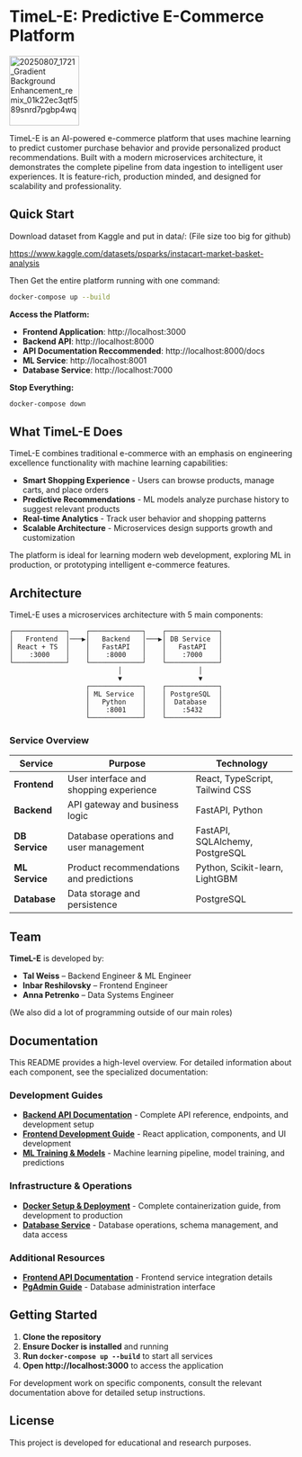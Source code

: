 # TimeL-E: Predictive E-Commerce Platform
<img width="124" height="124" alt="20250807_1721_Gradient Background Enhancement_remix_01k22ec3qtf589snrd7pgbp4wq" src="https://github.com/user-attachments/assets/50627919-beea-484a-8e26-f654ca6056dd" />

TimeL-E is an AI-powered e-commerce platform that uses machine learning to predict customer purchase behavior and provide personalized product recommendations. Built with a modern microservices architecture, it demonstrates the complete pipeline from data ingestion to intelligent user experiences. It is feature-rich, production minded, and designed for scalability and professionality. 

## Quick Start

Download dataset from Kaggle and put in data/: (File size too big for github)

https://www.kaggle.com/datasets/psparks/instacart-market-basket-analysis

Then Get the entire platform running with one command:

```bash
docker-compose up --build
```

**Access the Platform:**
- **Frontend Application**: http://localhost:3000
- **Backend API**: http://localhost:8000
- **API Documentation Reccommended**: http://localhost:8000/docs
- **ML Service**: http://localhost:8001
- **Database Service**: http://localhost:7000

**Stop Everything:**
```bash
docker-compose down
```

## What TimeL-E Does

TimeL-E combines traditional e-commerce with an emphasis on engineering excellence functionality with machine learning capabilities:

- **Smart Shopping Experience** - Users can browse products, manage carts, and place orders
- **Predictive Recommendations** - ML models analyze purchase history to suggest relevant products
- **Real-time Analytics** - Track user behavior and shopping patterns
- **Scalable Architecture** - Microservices design supports growth and customization

The platform is ideal for learning modern web development, exploring ML in production, or prototyping intelligent e-commerce features.

## Architecture

TimeL-E uses a microservices architecture with 5 main components:

```
┌─────────────┐    ┌─────────────┐    ┌─────────────┐
│   Frontend  │───▶│   Backend   │───▶│ DB Service  │
│ React + TS  │    │   FastAPI   │    │   FastAPI   │
│    :3000    │    │    :8000    │    │    :7000    │
└─────────────┘    └─────────────┘    └─────────────┘
                           │                   │
                           ▼                   ▼
                   ┌─────────────┐    ┌─────────────┐
                   │ ML Service  │    │ PostgreSQL  │
                   │   Python    │    │  Database   │
                   │    :8001    │    │    :5432    │
                   └─────────────┘    └─────────────┘
```

### Service Overview

| Service | Purpose | Technology |
|---------|---------|------------|
| **Frontend** | User interface and shopping experience | React, TypeScript, Tailwind CSS |
| **Backend** | API gateway and business logic | FastAPI, Python |
| **DB Service** | Database operations and user management | FastAPI, SQLAlchemy, PostgreSQL |
| **ML Service** | Product recommendations and predictions | Python, Scikit-learn, LightGBM |
| **Database** | Data storage and persistence | PostgreSQL |

## Team

**TimeL-E** is developed by:

- **Tal Weiss** – Backend Engineer & ML Engineer
- **Inbar Reshilovsky** – Frontend Engineer  
- **Anna Petrenko** – Data Systems Engineer

(We also did a lot of programming outside of our main roles)

## Documentation

This README provides a high-level overview. For detailed information about each component, see the specialized documentation:

### Development Guides
- **[Backend API Documentation](README_BACKEND.md)** - Complete API reference, endpoints, and development setup
- **[Frontend Development Guide](README_FRONTEND.md)** - React application, components, and UI development
- **[ML Training & Models](README_ML_TRAINING.md)** - Machine learning pipeline, model training, and predictions

### Infrastructure & Operations
- **[Docker Setup & Deployment](README_DOCKER.md)** - Complete containerization guide, from development to production
- **[Database Service](README_DB-SERVICE.md)** - Database operations, schema management, and data access

### Additional Resources
- **[Frontend API Documentation](FRONTEND_API_DOCUMENTATION.md)** - Frontend service integration details
- **[PgAdmin Guide](README_PGADMIN.md)** - Database administration interface

## Getting Started

1. **Clone the repository**
2. **Ensure Docker is installed** and running
3. **Run `docker-compose up --build`** to start all services
4. **Open http://localhost:3000** to access the application

For development work on specific components, consult the relevant documentation above for detailed setup instructions.

## License

This project is developed for educational and research purposes.


